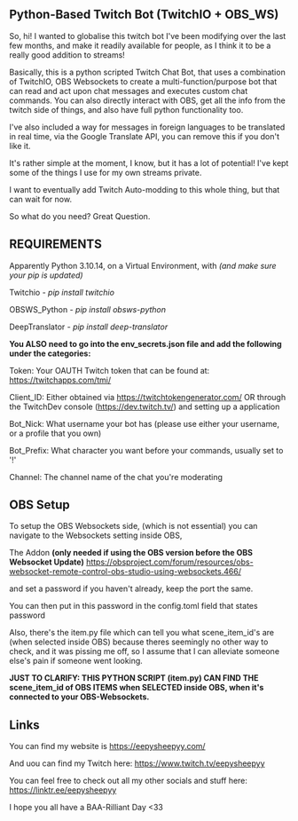 Python-Based Twitch Bot (TwitchIO + OBS_WS)
--

So, hi!
I wanted to globalise this twitch bot I've been modifying over the last few months, and make it readily available for people, as I think it to be a really good addition to streams!

Basically, this is a python scripted Twitch Chat Bot, that uses a combination of TwitchIO, OBS Websockets to create a multi-function/purpose bot that can read and act upon chat messages and executes custom chat commands. You can also directly interact with OBS, get all the info from the twitch side of things, and also have full python functionality too. 

I've also included a way for messages in foreign languages to be translated in real time, via the Google Translate API, you can remove this if you don't like it. 

It's rather simple at the moment, I know, but it has a lot of potential! I've kept some of the things I use for my own streams private. 

I want to eventually add Twitch Auto-modding to this whole thing, but that can wait for now. 

So what do you need? 
Great Question.

REQUIREMENTS
--

Apparently Python 3.10.14, on a Virtual Environment, with 
*(and make sure your pip is updated)*

Twitchio - *pip install twitchio*

OBSWS_Python - *pip install obsws-python*

DeepTranslator - *pip install deep-translator*


**You ALSO need to go into the env_secrets.json file and add the following under the categories:**

Token: Your OAUTH Twitch token that can be found at: https://twitchapps.com/tmi/

Client_ID: Either obtained via https://twitchtokengenerator.com/ OR through the TwitchDev console (https://dev.twitch.tv/) and setting up a application 

Bot_Nick: What username your bot has (please use either your username, or a profile that you own) 

Bot_Prefix: What character you want before your commands, usually set to '!'

Channel: The channel name of the chat you're moderating


OBS Setup
--

To setup the OBS Websockets side, (which is not essential) you can navigate to the Websockets setting inside OBS, 

The Addon **(only needed if using the OBS version before the OBS Websocket Update)** https://obsproject.com/forum/resources/obs-websocket-remote-control-obs-studio-using-websockets.466/

and set a password if you haven't already, keep the port the same.

You can then put in this password in the config.toml field that states password

Also, there's the item.py file which can tell you what scene_item_id's are (when selected inside OBS) because theres seemingly no other way to check, and it was pissing me off, so I assume that I can alleviate someone else's pain if someone went looking. 

**JUST TO CLARIFY: THIS PYTHON SCRIPT (item.py) CAN FIND THE scene_item_id of OBS ITEMS when SELECTED inside OBS, when it's connected to your OBS-Websockets.**


Links
--

You can find my website is https://eepysheepyy.com/

And uou can find my Twitch here: https://www.twitch.tv/eepysheepyy

You can feel free to check out all my other socials and stuff here: https://linktr.ee/eepysheepyy

I hope you all have a BAA-Rilliant Day <33

